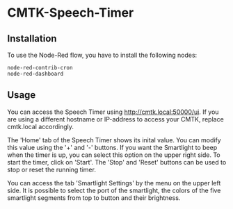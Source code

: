 # CMTK-Speech-Timer

## Installation

To use the Node-Red flow, you have to install the following nodes:
```
node-red-contrib-cron
node-red-dashboard
```
## Usage

You can access the Speech Timer using http://cmtk.local:50000/ui. 
If you are using a different hostname or IP-address to access your CMTK, replace cmtk.local accordingly.

The 'Home' tab of the Speech Timer shows its inital value. You can modify this value using the '+' and '-' buttons. 
If you want the Smartlight to beep when the timer is up, you can select this option on the upper right side.
To start the timer, click on 'Start'. The 'Stop' and 'Reset' buttons can be used to stop or reset the running timer.

You can access the tab 'Smartlight Settings' by the menu on the upper left side.
It is possible to select the port of the smartlight, the colors of the five smartlight segments from top to button and their brightness.
